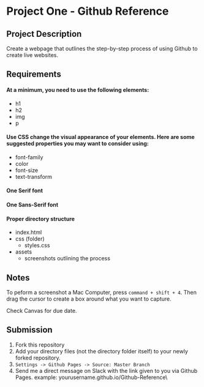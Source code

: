 # Project One - Github Reference

## Project Description 
Create a webpage that outlines the step-by-step process of using Github to create live websites. 

## Requirements 
#### At a minimum, you need to use the following elements: 
* h1
* h2
* img
* p 

#### Use CSS change the visual appearance of your elements. Here are some suggested properties you may want to consider using:
* font-family
* color
* font-size
* text-transform

#### One Serif font
#### One Sans-Serif font 
#### Proper directory structure
* index.html 
* css (folder) 
  * styles.css 
* assets
  * screenshots outlining the process
  
## Notes 
To peform a screenshot a Mac Computer, press `command + shift + 4`. Then drag the cursor to create a box around what you want to capture. 

Check Canvas for due date. 

## Submission
1. Fork this repository
2. Add your directory files (not the directory folder itself) to your newly forked repository. 
3. `Settings -> Github Pages -> Source: Master Branch`
4. Send me a direct message on Slack with the link given to you via Github Pages. example: yourusername.github.io/Github-Reference\
